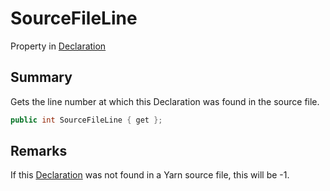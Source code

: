 # SourceFileLine

Property in [Declaration](./)

## Summary

Gets the line number at which this Declaration was found in the source file.

```csharp
public int SourceFileLine { get };
```

## Remarks

If this [Declaration](./) was not found in a Yarn source file, this will be -1.
